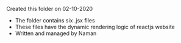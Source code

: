 Created this folder on 02-10-2020
* The folder contains six .jsx files 
* These files have the dynamic rendering logic of reactjs website
* Written and managed by Naman

